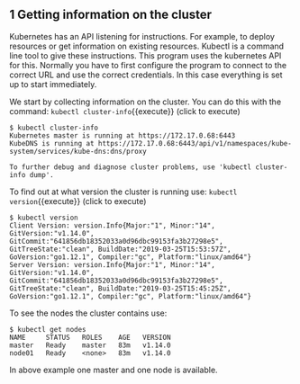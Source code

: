 ## 1 Getting information on the cluster

Kubernetes has an API listening for instructions. For example, to deploy resources or get information on existing resources. Kubectl is a command line tool to give these instructions. This program uses the kubernetes API for this. Normally you have to first configure the program to connect to the correct URL and use the correct credentials. In this case everything is set up to start immediately.


We start by collecting information on the cluster. You can do this with the command: `kubectl cluster-info`{{execute}} (click to execute)


```
$ kubectl cluster-info
Kubernetes master is running at https://172.17.0.68:6443
KubeDNS is running at https://172.17.0.68:6443/api/v1/namespaces/kube-system/services/kube-dns:dns/proxy

To further debug and diagnose cluster problems, use 'kubectl cluster-info dump'.
```

To find out at what version the cluster is running use: `kubectl version`{{execute}} (click to execute)

```
$ kubectl version
Client Version: version.Info{Major:"1", Minor:"14", GitVersion:"v1.14.0", GitCommit:"641856db18352033a0d96dbc99153fa3b27298e5", GitTreeState:"clean", BuildDate:"2019-03-25T15:53:57Z", GoVersion:"go1.12.1", Compiler:"gc", Platform:"linux/amd64"}
Server Version: version.Info{Major:"1", Minor:"14", GitVersion:"v1.14.0", GitCommit:"641856db18352033a0d96dbc99153fa3b27298e5", GitTreeState:"clean", BuildDate:"2019-03-25T15:45:25Z", GoVersion:"go1.12.1", Compiler:"gc", Platform:"linux/amd64"}
```

To see the nodes the cluster contains use:

```
$ kubectl get nodes
NAME     STATUS   ROLES    AGE   VERSION
master   Ready    master   83m   v1.14.0
node01   Ready    <none>   83m   v1.14.0
```

In above example one master and one node is available. 